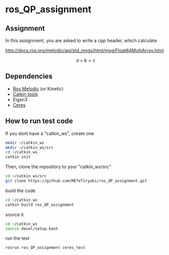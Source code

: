 # ros_QP_assignment


## Assignment
In this assignment, you are asked to write a cpp header, which calculate

http://docs.ros.org/melodic/api/std_msgs/html/msg/Float64MultiArray.html

```math #yourmathlabel
a + b = c
```



## Dependencies
* [Ros Melodic](http://wiki.ros.org/melodic/Installation/Ubuntu) (or Kinetic)
* [Catkin tools](https://catkin-tools.readthedocs.io/en/latest/)
* Eigen3
* [Ceres](http://ceres-solver.org/installation.html)


## How to run test code
If you dont have a "catkin_ws", create one

```bash
mkdir ~/catkin_ws
mkdir ~/catkin_ws/src
cd ~/catkin_ws
catkin init
```

Then, clone the repository to your "catkin_ws/src"
```bash
cd ~/catkin_ws/src
git clone https://github.com/MEfeTiryaki/ros_QP_assignment.git
```

build the code
```bash
cd ~/catkin_ws
catkin build ros_QP_assignment
```

source it

```bash
cd ~/catkin_ws
source devel/setup.bash
```

run the test
```bash
rosrun ros_QP_assignment ceres_test
```
